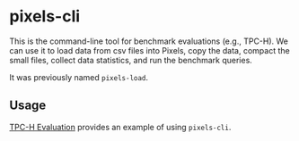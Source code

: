 # pixels-cli

This is the command-line tool for benchmark evaluations (e.g., TPC-H).
We can use it to load data from csv files into Pixels, copy the data, compact the small files,
collect data statistics, and run the benchmark queries.

It was previously named `pixels-load`.

## Usage

[TPC-H Evaluation](https://github.com/pixelsdb/pixels#tpc-h-evaluation) provides an example of using `pixels-cli`.